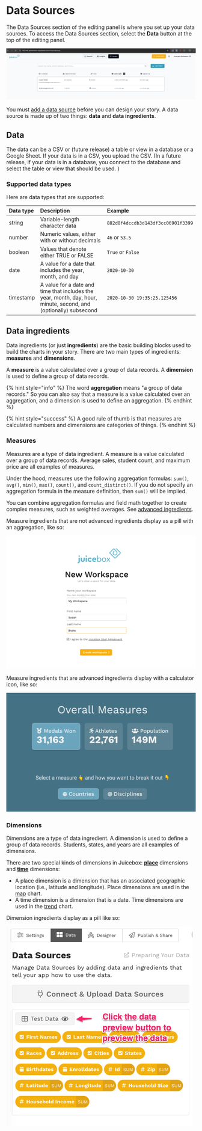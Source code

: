 # Data Sources

The Data Sources section of the editing panel is where you set up your data sources. To access the Data Sources section, select the **Data** button at the top of the editing panel. 

![Select Data to access Data Sources section](../../.gitbook/assets/image%20%2821%29.png)

You must [add a data source](loading-data.md) before you can design your story. A data source is made up of two things:  **data** and **data ingredients**.

## Data

The data can be a CSV or \(future release\) a table or view in a database or a Google Sheet. If your data is in a CSV, you upload the CSV. \(In a future release, if your data is in a database, you connect to the database and select the table or view that should be used. \)

### Supported data types

Here are data types that are supported:

| Data type | Description | Example |
| :--- | :--- | :--- |
| string | Variable-length character data | `882d8f4dccdb3d143df3cc06901f3399` |
| number | Numeric values, either with or without decimals | `46` or `53.5` |
| boolean | Values that denote either TRUE or FALSE | `True` or `False` |
| date | A value for a date that includes the year, month, and day | `2020-10-30` |
| timestamp | A value for a date and time that includes the year, month, day, hour, minute, second, and \(optionally\) subsecond | `2020-10-30 19:35:25.125456` |

## Data ingredients

Data ingredients \(or just **ingredients**\) are the basic building blocks used to build the charts in your story. There are two main types of ingredients: **measures** and **dimensions**. 

A **measure** is a value calculated over a group of data records. A **dimension** is used to define a group of data records.

{% hint style="info" %}
The word **aggregation** means "a group of data records." So you can also say that a measure is a value calculated over an aggregation, and a dimension is used to define an aggregation. 
{% endhint %}

{% hint style="success" %}
A good rule of thumb is that measures are calculated numbers and dimensions are categories of things. 
{% endhint %}

### Measures

Measures are a type of data ingredient. A measure is a value calculated over a group of data records. Average sales, student count, and maximum price are all examples of measures. 

Under the hood, measures use the following aggregation formulas: `sum()`, `avg()`, `min()`, `max()`, `count()`, and `count_distinct()`. If you do not specify an aggregation formula in the measure definition, then `sum()` will be implied. 

You can combine aggregation formulas and field math together to create complex measures, such as weighted averages. See [advanced ingredients](adding-ingredients/#advanced-ingredients).

Measure ingredients that are not advanced ingredients display as a pill with an aggregation, like so: 

![Measure ingredient with the sum\(\) aggregation](../../.gitbook/assets/image%20%2897%29.png)

Measure ingredients that are advanced ingredients display with a calculator icon, like so:

![Measure ingredient that is an advanced ingredient](../../.gitbook/assets/image%20%2895%29.png)

### Dimensions

Dimensions are a type of data ingredient. A dimension is used to define a group of data records. Students, states, and years are all examples of dimensions.

There are two special kinds of dimensions in Juicebox: [**place**](https://juicebox.gitbook.io/juicebox/authoring-apps/data-sources/add-a-data-source#place-ingredient) dimensions and [**time**](https://juicebox.gitbook.io/juicebox/authoring-apps/data-sources/add-a-data-source#time-ingredient) dimensions:

* A place dimension is a dimension that has an associated geographic location \(i.e., latitude and longitude\). Place dimensions are used in the [map](../story-designer/charts/map.md) chart. 
* A time dimension is a dimension that is a date. Time dimensions are used in the [trend](../story-designer/charts/trend.md) chart. 

Dimension ingredients display as a pill like so:

![Dimension ingredient](../../.gitbook/assets/image%20%2894%29.png)

